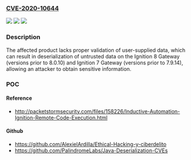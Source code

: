 ### [CVE-2020-10644](https://cve.mitre.org/cgi-bin/cvename.cgi?name=CVE-2020-10644)
![](https://img.shields.io/static/v1?label=Product&message=Ignition%208%20Gateway&color=blue)
![](https://img.shields.io/static/v1?label=Version&message=versions%20prior%20to%207.9.14%20and%208.0.10%20&color=brightgreen)
![](https://img.shields.io/static/v1?label=Vulnerability&message=DESERIALIZATION%20OF%20UNTRUSTED%20DATA%20CWE-502&color=brightgreen)

### Description

The affected product lacks proper validation of user-supplied data, which can result in deserialization of untrusted data on the Ignition 8 Gateway (versions prior to 8.0.10) and Ignition 7 Gateway (versions prior to 7.9.14), allowing an attacker to obtain sensitive information.

### POC

#### Reference
- http://packetstormsecurity.com/files/158226/Inductive-Automation-Ignition-Remote-Code-Execution.html

#### Github
- https://github.com/AlexielArdilla/Ethical-Hacking-y-ciberdelito
- https://github.com/PalindromeLabs/Java-Deserialization-CVEs

